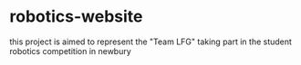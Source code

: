 # robotics-website
this project is aimed to represent the "Team LFG" taking part in the student robotics competition in newbury
 
